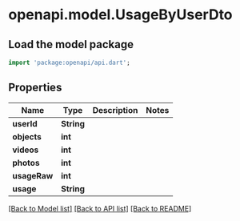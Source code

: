 # openapi.model.UsageByUserDto

## Load the model package
```dart
import 'package:openapi/api.dart';
```

## Properties
Name | Type | Description | Notes
------------ | ------------- | ------------- | -------------
**userId** | **String** |  | 
**objects** | **int** |  | 
**videos** | **int** |  | 
**photos** | **int** |  | 
**usageRaw** | **int** |  | 
**usage** | **String** |  | 

[[Back to Model list]](../README.md#documentation-for-models) [[Back to API list]](../README.md#documentation-for-api-endpoints) [[Back to README]](../README.md)



